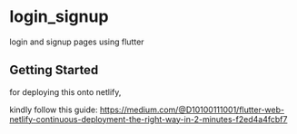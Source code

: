 # login_signup
login and signup pages using flutter

## Getting Started

for deploying this onto netlify, 

kindly follow this guide:
https://medium.com/@D10100111001/flutter-web-netlify-continuous-deployment-the-right-way-in-2-minutes-f2ed4a4fcbf7
